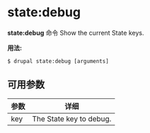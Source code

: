 # state:debug
**state:debug** 命令 Show the current State keys.

**用法:**
```
$ drupal state:debug [arguments] 
```

## 可用参数
参数 | 详细
---------|-------------
key | The State key to debug.
